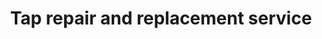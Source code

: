 ---
title: "Tap repair and replacement service"
alt: "Fixing or replacing taps to restore functionality and prevent leaks"
description: "Fixing or replacing taps to restore functionality and prevent leaks"
category: "plumber"
subcategory: "tap-repair-replacement"
image: "/tradespeople/plumber/tap-repair-replacement.png"
ogImage: "/tradespeople/plumber/tap-repair-replacement.png"
colour: "blue"
pathtxt: "Tap repair and replacement"
published: true
---